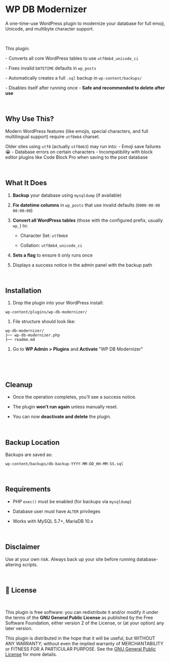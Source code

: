WP DB Modernizer
================

A one-time-use WordPress plugin to modernize your database for full emoji,
Unicode, and multibyte character support.

 

This plugin:

\- Converts all core WordPress tables to use `utf8mb4_unicode_ci`

\- Fixes invalid `DATETIME` defaults in `wp_posts`

\- Automatically creates a full `.sql` backup in `wp-content/backups/`

\- Disables itself after running once - **Safe and recommended  to delete after
use**

 

Why Use This?
-------------

Modern WordPress features (like emojis, special characters, and full
multilingual support) require `utf8mb4` charset.

Older sites using `utf8` (actually `utf8mb3`) may run into: - Emoji save
failures 😭 - Database errors on certain characters - Incompatibility with block
editor plugins like Code Block Pro when saving to the post database

 

What It Does
------------

1.  **Backup** your database using `mysqldump` (if available)

2.  **Fix datetime columns** in `wp_posts` that use invalid defaults
    (`0000-00-00 00:00:00`)

3.  **Convert all WordPress tables** (those with the configured prefix, usually
    `wp_`) to:

    -   Character Set: `utf8mb4`

    -   Collation: `utf8mb4_unicode_ci`

4.  **Sets a flag** to ensure it only runs once

5.  Displays a success notice in the admin panel with the backup path

 

Installation
------------

1.  Drop the plugin into your WordPress install:

~~~~~~~~~~~~~~~~~~~~~~~~~~~~~~~~~~~~~~~~~~~~~~~~~~~~~~~~~~~~~~~~~~~~~~~~~~~~~~~~
wp-content/plugins/wp-db-modernizer/
~~~~~~~~~~~~~~~~~~~~~~~~~~~~~~~~~~~~~~~~~~~~~~~~~~~~~~~~~~~~~~~~~~~~~~~~~~~~~~~~

1.  File structure should look like:

~~~~~~~~~~~~~~~~~~~~~~~~~~~~~~~~~~~~~~~~~~~~~~~~~~~~~~~~~~~~~~~~~~~~~~~~~~~~~~~~
wp-db-modernizer/
├── wp-db-modernizer.php
├── readme.md
~~~~~~~~~~~~~~~~~~~~~~~~~~~~~~~~~~~~~~~~~~~~~~~~~~~~~~~~~~~~~~~~~~~~~~~~~~~~~~~~

1.  Go to **WP Admin \> Plugins** and **Activate** "WP DB Modernizer"

 

 

Cleanup
-------

-   Once the operation completes, you’ll see a success notice.

-   The plugin **won’t run again** unless manually reset.

-   You can now **deactivate and delete** the plugin.

 

Backup Location
---------------

Backups are saved as:

~~~~~~~~~~~~~~~~~~~~~~~~~~~~~~~~~~~~~~~~~~~~~~~~~~~~~~~~~~~~~~~~~~~~~~~~~~~~~~~~
wp-content/backups/db-backup-YYYY-MM-DD_HH-MM-SS.sql
~~~~~~~~~~~~~~~~~~~~~~~~~~~~~~~~~~~~~~~~~~~~~~~~~~~~~~~~~~~~~~~~~~~~~~~~~~~~~~~~

 

Requirements
------------

-   PHP `exec()` must be enabled (for backups via `mysqldump`)

-   Database user must have `ALTER` privileges

-   Works with MySQL 5.7+, MariaDB 10.x

 

Disclaimer
----------

Use at your own risk. Always back up your site before running database-altering
scripts.

 

📝 License
---------

 

This plugin is free software: you can redistribute it and/or modify it under the
terms of the **GNU General Public License** as published by the Free Software
Foundation, either version 2 of the License, or (at your option) any later
version.

This plugin is distributed in the hope that it will be useful, but WITHOUT ANY
WARRANTY; without even the implied warranty of MERCHANTABILITY or FITNESS FOR A
PARTICULAR PURPOSE. See the [GNU General Public
License](https://www.gnu.org/licenses/old-licenses/gpl-2.0.en.html) for more
details.
